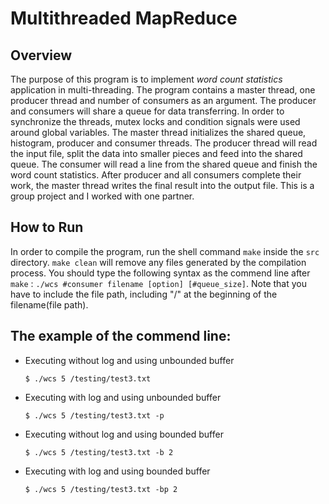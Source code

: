 # Multithreaded MapReduce

## Overview

The purpose of this program is to implement _word count statistics_ application in multi-threading. The program contains a master thread, one producer thread and number of consumers as an argument. The producer and consumers will share a queue for data transferring. In order to synchronize the threads, mutex locks and condition signals were used around global variables. The master thread initializes the shared queue, histogram, producer and consumer threads. The producer thread will read the input file, split the data into smaller pieces and feed into the shared queue. The consumer will read a line from the shared queue and finish the word count statistics. After producer and all consumers complete their work, the master thread writes the final result into the output file. This is a group project and I worked with one partner.

## How to Run

In order to compile the program, run the shell command `make` inside the `src` directory. `make clean` will remove any files generated by the compilation process. You should type the following syntax as the commend line after `make` : `./wcs #consumer filename [option] [#queue_size]`. Note that you have to include the file path, including "/" at the beginning of the filename(file path).

## The example of the commend line:

- Executing without log and using unbounded buffer

  ```
  $ ./wcs 5 /testing/test3.txt
  ```

- Executing with log and using unbounded buffer

  ```
  $ ./wcs 5 /testing/test3.txt -p
  ```

- Executing without log and using bounded buffer

  ```
  $ ./wcs 5 /testing/test3.txt -b 2
  ```

- Executing with log and using bounded buffer
  ```
  $ ./wcs 5 /testing/test3.txt -bp 2
  ```
